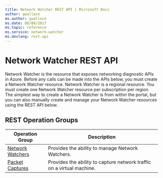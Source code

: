 ```yaml
---
title: Network Watcher REST API | Microsoft Docs
author: gwallace
ms.author: gwallace
ms.date: 08/09/2017
ms.topic: reference
ms.service: network-watcher
ms.devlang: rest-api
---
```


# Network Watcher REST API

Network Watcher is the resource that exposes networking diagnostic APIs in Azure. Before any calls can be made into the APIs below, you must create a Network Watcher resource. Network Watcher is a regional resource. You must create one Network Watcher resource per subscription per region. The simplest way to create a Network Watcher is from within the portal, but you can also manually create and manage your Network Watcher resources using the REST API below.

## REST Operation Groups 

|Operation Group|Description|
|---|---|
|[Network Watchers](~/docs-ref-autogen/network-watcher/networkwatchers.json) |Provides the ability to manage Network Watchers.|
|[Packet Captures](~/docs-ref-autogen/network-watcher/packetcaptures.json)   |Provides the ability to capture network traffic on a virtual machine.| 

